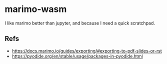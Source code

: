 # marimo-wasm

I like marimo better than jupyter, and because I need a quick scratchpad.

## Refs

- <https://docs.marimo.io/guides/exporting/#exporting-to-pdf-slides-or-rst>
- <https://pyodide.org/en/stable/usage/packages-in-pyodide.html>
